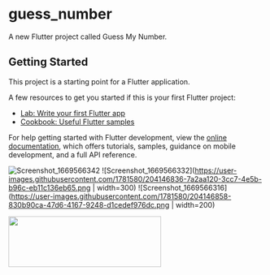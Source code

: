 # guess_number

A new Flutter project called Guess My Number.

## Getting Started

This project is a starting point for a Flutter application.

A few resources to get you started if this is your first Flutter project:

- [Lab: Write your first Flutter app](https://docs.flutter.dev/get-started/codelab)
- [Cookbook: Useful Flutter samples](https://docs.flutter.dev/cookbook)

For help getting started with Flutter development, view the
[online documentation](https://docs.flutter.dev/), which offers tutorials,
samples, guidance on mobile development, and a full API reference.

![Screenshot_1669566342](https://user-images.githubusercontent.com/1781580/204146819-42db29cd-82e2-4e3d-920e-82c9dcd66461.png=width=100)
![Screenshot_1669566332](https://user-images.githubusercontent.com/1781580/204146836-7a2aa120-3cc7-4e5b-b96c-eb11c136eb65.png | width=300)
![Screenshot_1669566316](https://user-images.githubusercontent.com/1781580/204146858-830b90ca-47d6-4167-9248-d1cedef976dc.png | width=200)

<img src="https://user-images.githubusercontent.com/1781580/204146819-42db29cd-82e2-4e3d-920e-82c9dcd66461.png" width="300" height="100">
